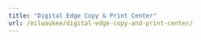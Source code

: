 ```yaml
---
title: "Digital Edge Copy & Print Center"
url: /milwaukee/digital-edge-copy-and-print-center/
---
```

